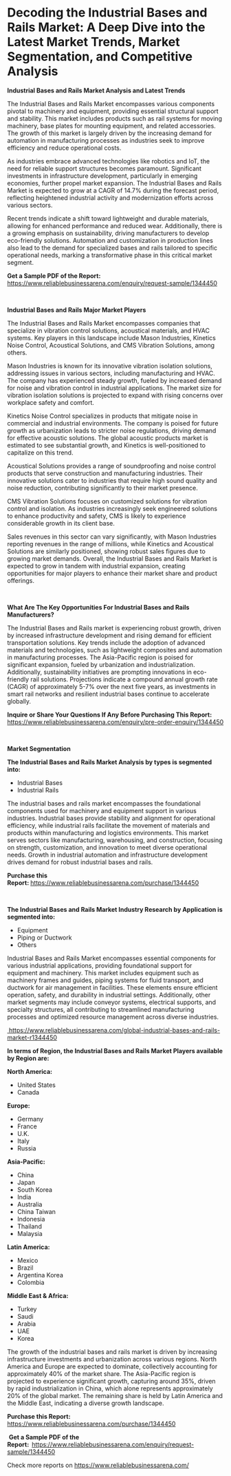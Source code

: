 <p><h1>Decoding the Industrial Bases and Rails Market: A Deep Dive into the Latest Market Trends, Market Segmentation, and Competitive Analysis</h1></p><p><strong>Industrial Bases and Rails Market Analysis and Latest Trends</strong></p>
<p><p>The Industrial Bases and Rails Market encompasses various components pivotal to machinery and equipment, providing essential structural support and stability. This market includes products such as rail systems for moving machinery, base plates for mounting equipment, and related accessories. The growth of this market is largely driven by the increasing demand for automation in manufacturing processes as industries seek to improve efficiency and reduce operational costs. </p><p>As industries embrace advanced technologies like robotics and IoT, the need for reliable support structures becomes paramount. Significant investments in infrastructure development, particularly in emerging economies, further propel market expansion. The Industrial Bases and Rails Market is expected to grow at a CAGR of 14.7% during the forecast period, reflecting heightened industrial activity and modernization efforts across various sectors.</p><p>Recent trends indicate a shift toward lightweight and durable materials, allowing for enhanced performance and reduced wear. Additionally, there is a growing emphasis on sustainability, driving manufacturers to develop eco-friendly solutions. Automation and customization in production lines also lead to the demand for specialized bases and rails tailored to specific operational needs, marking a transformative phase in this critical market segment.</p></p>
<p><strong>Get a Sample PDF of the Report:&nbsp;</strong> <a href="https://www.reliablebusinessarena.com/enquiry/request-sample/1344450?utm_campaign=3042&utm_medium=2&utm_source=Github&utm_content=ia&utm_term=24032025&utm_id=industrial-bases-and-rails">https://www.reliablebusinessarena.com/enquiry/request-sample/1344450</a></p>
<p>&nbsp;</p>
<p><strong>Industrial Bases and Rails Major Market Players</strong></p>
<p><p>The Industrial Bases and Rails Market encompasses companies that specialize in vibration control solutions, acoustical materials, and HVAC systems. Key players in this landscape include Mason Industries, Kinetics Noise Control, Acoustical Solutions, and CMS Vibration Solutions, among others.</p><p>Mason Industries is known for its innovative vibration isolation solutions, addressing issues in various sectors, including manufacturing and HVAC. The company has experienced steady growth, fueled by increased demand for noise and vibration control in industrial applications. The market size for vibration isolation solutions is projected to expand with rising concerns over workplace safety and comfort.</p><p>Kinetics Noise Control specializes in products that mitigate noise in commercial and industrial environments. The company is poised for future growth as urbanization leads to stricter noise regulations, driving demand for effective acoustic solutions. The global acoustic products market is estimated to see substantial growth, and Kinetics is well-positioned to capitalize on this trend.</p><p>Acoustical Solutions provides a range of soundproofing and noise control products that serve construction and manufacturing industries. Their innovative solutions cater to industries that require high sound quality and noise reduction, contributing significantly to their market presence. </p><p>CMS Vibration Solutions focuses on customized solutions for vibration control and isolation. As industries increasingly seek engineered solutions to enhance productivity and safety, CMS is likely to experience considerable growth in its client base.</p><p>Sales revenues in this sector can vary significantly, with Mason Industries reporting revenues in the range of millions, while Kinetics and Acoustical Solutions are similarly positioned, showing robust sales figures due to growing market demands. Overall, the Industrial Bases and Rails Market is expected to grow in tandem with industrial expansion, creating opportunities for major players to enhance their market share and product offerings.</p></p>
<p>&nbsp;</p>
<p><strong>What Are The Key Opportunities For Industrial Bases and Rails Manufacturers?</strong></p>
<p><p>The Industrial Bases and Rails market is experiencing robust growth, driven by increased infrastructure development and rising demand for efficient transportation solutions. Key trends include the adoption of advanced materials and technologies, such as lightweight composites and automation in manufacturing processes. The Asia-Pacific region is poised for significant expansion, fueled by urbanization and industrialization. Additionally, sustainability initiatives are prompting innovations in eco-friendly rail solutions. Projections indicate a compound annual growth rate (CAGR) of approximately 5-7% over the next five years, as investments in smart rail networks and resilient industrial bases continue to accelerate globally.</p></p>
<p><strong>Inquire or Share Your Questions If Any Before Purchasing This Report:</strong> <a href="https://www.reliablebusinessarena.com/enquiry/pre-order-enquiry/1344450?utm_campaign=3042&utm_medium=2&utm_source=Github&utm_content=ia&utm_term=24032025&utm_id=industrial-bases-and-rails">https://www.reliablebusinessarena.com/enquiry/pre-order-enquiry/1344450</a></p>
<p>&nbsp;</p>
<p><strong>Market Segmentation</strong></p>
<p><strong>The Industrial Bases and Rails Market Analysis by types is segmented into:</strong></p>
<p><ul><li>Industrial Bases</li><li>Industrial Rails</li></ul></p>
<p><p>The industrial bases and rails market encompasses the foundational components used for machinery and equipment support in various industries. Industrial bases provide stability and alignment for operational efficiency, while industrial rails facilitate the movement of materials and products within manufacturing and logistics environments. This market serves sectors like manufacturing, warehousing, and construction, focusing on strength, customization, and innovation to meet diverse operational needs. Growth in industrial automation and infrastructure development drives demand for robust industrial bases and rails.</p></p>
<p><strong>Purchase this Report:&nbsp;</strong><a href="https://www.reliablebusinessarena.com/purchase/1344450?utm_campaign=3042&utm_medium=2&utm_source=Github&utm_content=ia&utm_term=24032025&utm_id=industrial-bases-and-rails">https://www.reliablebusinessarena.com/purchase/1344450</a></p>
<p>&nbsp;</p>
<p><strong>The Industrial Bases and Rails Market Industry Research by Application is segmented into:</strong></p>
<p><ul><li>Equipment</li><li>Piping or Ductwork</li><li>Others</li></ul></p>
<p><p>Industrial Bases and Rails Market encompasses essential components for various industrial applications, providing foundational support for equipment and machinery. This market includes equipment such as machinery frames and guides, piping systems for fluid transport, and ductwork for air management in facilities. These elements ensure efficient operation, safety, and durability in industrial settings. Additionally, other market segments may include conveyor systems, electrical supports, and specialty structures, all contributing to streamlined manufacturing processes and optimized resource management across diverse industries.</p></p>
<p><a href="https://www.reliablebusinessarena.com/global-industrial-bases-and-rails-market-r1344450?utm_campaign=3042&utm_medium=2&utm_source=Github&utm_content=ia&utm_term=24032025&utm_id=industrial-bases-and-rails">&nbsp;https://www.reliablebusinessarena.com/global-industrial-bases-and-rails-market-r1344450</a></p>
<p><strong>In terms of Region, the Industrial Bases and Rails Market Players available by Region are:</strong></p>
<p>
    <p> <strong> North America: </strong>
        <ul>
            <li>United States</li>
            <li>Canada</li>
        </ul>
        </p> 
    <p> <strong> Europe: </strong>
        <ul>
            <li>Germany</li>
            <li>France</li>
            <li>U.K.</li>
            <li>Italy</li>
            <li>Russia</li>
        </ul>
        </p> 
    <p> <strong> Asia-Pacific: </strong>
        <ul>
            <li>China</li>
            <li>Japan</li>
            <li>South Korea</li>
            <li>India</li>
            <li>Australia</li>
            <li>China Taiwan</li>
            <li>Indonesia</li>
            <li>Thailand</li>
            <li>Malaysia</li>
        </ul>
        </p> 
    <p> <strong> Latin America: </strong>
        <ul>
            <li>Mexico</li>
            <li>Brazil</li>
            <li>Argentina Korea</li>
            <li>Colombia</li>
        </ul>
        </p> 
    <p> <strong> Middle East & Africa: </strong>
        <ul>
            <li>Turkey</li>
            <li>Saudi</li>
            <li>Arabia</li>
            <li>UAE</li>
            <li>Korea</li>
        </ul>
    </p>
    </p>
<p><p>The growth of the industrial bases and rails market is driven by increasing infrastructure investments and urbanization across various regions. North America and Europe are expected to dominate, collectively accounting for approximately 40% of the market share. The Asia-Pacific region is projected to experience significant growth, capturing around 35%, driven by rapid industrialization in China, which alone represents approximately 20% of the global market. The remaining share is held by Latin America and the Middle East, indicating a diverse growth landscape.</p></p>
<p><strong>Purchase this Report: </strong><a href="https://www.reliablebusinessarena.com/purchase/1344450?utm_campaign=3042&utm_medium=2&utm_source=Github&utm_content=ia&utm_term=24032025&utm_id=industrial-bases-and-rails">https://www.reliablebusinessarena.com/purchase/1344450</a></p>
<p>&nbsp;<strong>Get a Sample PDF of the Report:&nbsp;&nbsp;</strong><a href="https://www.reliablebusinessarena.com/enquiry/request-sample/1344450?utm_campaign=3042&utm_medium=2&utm_source=Github&utm_content=ia&utm_term=24032025&utm_id=industrial-bases-and-rails">https://www.reliablebusinessarena.com/enquiry/request-sample/1344450</a></p>
<p><strong></strong></p>
<p>Check more reports on <a href="https://www.reliablebusinessarena.com/?utm_campaign=3042&utm_medium=2&utm_source=Github&utm_content=ia&utm_term=24032025&utm_id=industrial-bases-and-rails">https://www.reliablebusinessarena.com/</a></p>